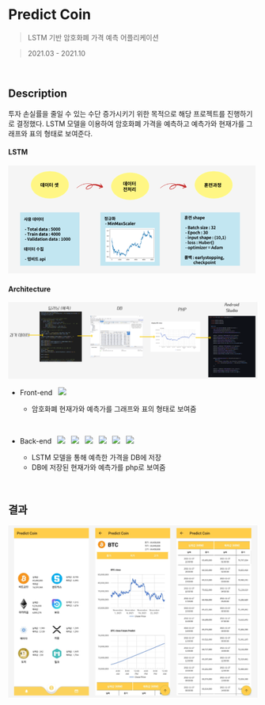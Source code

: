 # Predict Coin

> LSTM 기반 암호화폐 가격 예측 어플리케이션

> 2021.03 - 2021.10
<br/>

## Description

투자 손실률을 줄일 수 있는 수단 증가시키기 위한 목적으로 해당 프로젝트를 진행하기로 결정했다.
LSTM 모델을 이용하여 암호화폐 가격을 예측하고 예측가와 현재가를 그래프와 표의 형태로 보여준다.

#### LSTM
<img src="Image/lstm_model.PNG" width="500">

#### Architecture
<img src="Image/architecture.PNG" width="600"> 

* Front-end 
&nbsp;&nbsp;<img src="https://img.shields.io/badge/Android Studio-3DDC84?style=flat-square&logo=Android Studio&logoColor=white"/> 

  * 암호화폐 현재가와 예측가를 그래프와 표의 형태로 보여줌
<br/>

* Back-end
&nbsp;&nbsp;<img src="https://img.shields.io/badge/Python-3776AB?style=flat-square&logo=Python&logoColor=white"/> 
&nbsp;&nbsp;<img src="https://img.shields.io/badge/TensorFlow-FF6F00?style=flat-square&logo=TensorFlow&logoColor=white"/> 
&nbsp;&nbsp;<img src="https://img.shields.io/badge/MySQL-4479A1?style=flat-square&logo=MySQL&logoColor=white"/> 
&nbsp;&nbsp;<img src="https://img.shields.io/badge/PHP-777BB4?style=flat-square&logo=PHP&logoColor=white"/> 
&nbsp;&nbsp;<img src="https://img.shields.io/badge/Amazon EC2-FF9900?style=flat-square&logo=Amazon EC2&logoColor=white"/> 
&nbsp;&nbsp;<img src="https://img.shields.io/badge/Apache-D22128?style=flat-square&logo=Apache&logoColor=white"/> 

  * LSTM 모델을 통해 예측한 가격을 DB에 저장
  * DB에 저장된 현재가와 예측가를 php로 보여줌
<br/>

## 결과

<img src="Image/result.png" width="600">
